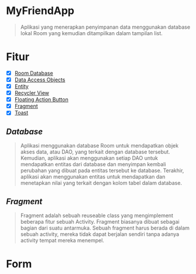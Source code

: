 # MyFriendApp
> Aplikasi yang menerapkan penyimpanan data menggunakan database lokal Room yang kemudian ditampilkan dalam tampilan list.

# Fitur
- [x] [Room Database](https://developer.android.com/training/data-storage/room?hl=id)
- [x] [Data Access Objects](https://developer.android.com/training/data-storage/room/accessing-data?hl=id)
- [x] [Entity](https://developer.android.com/training/data-storage/room/defining-data?hl=id)
- [x] [Recycler View](https://developer.android.com/guide/topics/ui/layout/recyclerview?hl=id)
- [x] [Floating Action Button](https://developer.android.com/guide/topics/ui/floating-action-button?hl=id)
- [x] [Fragment](https://developer.android.com/guide/components/fragments?hl=id)
- [x] [Toast](https://developer.android.com/guide/topics/ui/notifiers/toasts?hl=id)

## ***Database***
> Aplikasi menggunakan database Room untuk mendapatkan objek akses data, atau DAO, yang terkait dengan database tersebut. Kemudian, aplikasi akan menggunakan setiap DAO untuk mendapatkan entitas dari database dan menyimpan kembali perubahan yang dibuat pada entitas tersebut ke database. Terakhir, aplikasi akan menggunakan entitas untuk mendapatkan dan menetapkan nilai yang terkait dengan kolom tabel dalam database.

## ***Fragment***
> Fragment adalah sebuah reuseable class yang mengimplement beberapa fitur sebuah Activity. Fragment biasanya dibuat sebagai bagian dari suatu antarmuka. Sebuah fragment harus berada di dalam sebuah activity, mereka tidak dapat berjalan sendiri tanpa adanya activity tempat mereka menempel.

# Form

